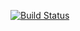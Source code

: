 [![Build Status](https://travis-ci.org/anigam12/CI-CDLearning.svg?branch=master)](https://travis-ci.org/anigam12/CI-CDLearning)
